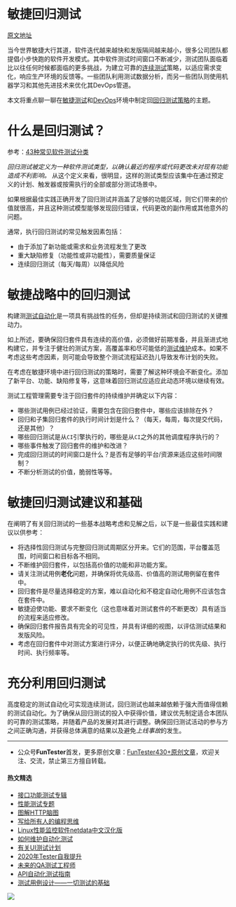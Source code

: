 # 敏捷回归测试

[原文地址](https://www.testcraft.io/regression-testing-agile-environment/)

当今世界敏捷大行其道，软件迭代越来越快和发版隔间越来越小，很多公司团队都提倡小步快跑的软件开发模式。其中软件测试时间窗口不断减少，测试团队面临着比以往任何时候都面临的更多挑战，为建立可靠的[连续测试](https://mp.weixin.qq.com/s/snPXkH6WEZ2kteYP_-c5_g)策略，以适应需求变化，响应生产环境的反馈等。一些团队利用测试数据分析，而另一些团队则使用机器学习和其他先进技术来优化其DevOps管道。

本文将重点聊一聊在[敏捷测试](https://mp.weixin.qq.com/s/bKkGWJA3JhvdCjgg6-AVEQ)和[DevOps](https://mp.weixin.qq.com/s/42Ile_T1BAIp7QHleI-c7w)环境中制定回[回归测试策略](https://mp.weixin.qq.com/s/Z7dzDdfp5_kxvzBVQ3rEDg)的主题。

# 什么是回归测试？

参考：[43种常见软件测试分类](https://mp.weixin.qq.com/s/GTMkcEm-xPtVF7_HxXGKDg)

*回归测试被定义为一种软件测试类型，以确认最近的程序或代码更改未对现有功能造成不利影响。* 从这个定义来看，很明显，这样的测试类型应该集中在通过预定义的计划、触发器或按需执行的全部或部分测试场景中。

如果根据最佳实践正确开发了回归测试并涵盖了足够的功能区域，则它们带来的价值就很高，并且这种测试模型能够发现回归错误，代码更改的副作用或其他意外的问题。

通常，执行回归测试的常见触发因素包括：

* 由于添加了新功能或需求和业务流程发生了更改
* 重大缺陷修复（功能性或非功能性），需要质量保证
* 连续回归测试（每天/每周）以降低风险

# 敏捷战略中的回归测试

构建测[测试自动化](https://mp.weixin.qq.com/s/6HC1bKesOs4mZYb9nOCHjw)是一项具有挑战性的任务，但却是持续测试和回归测试的关键推动力。

如上所述，要确保回归套件具有连续的高价值，必须做好前期准备，并且渐进式地构建它，并专注于健壮的测试方案，高覆盖率和尽可能低的[测试维护](https://mp.weixin.qq.com/s/EMD1aWuzOSfT7j3KeXhJcA)成本。如果不考虑这些考虑因素，则可能会导致整个测试流程延迟劲儿导致发布计划的失败。

在考虑在敏捷环境中进行回归测试的策略时，需要了解这种环境会不断变化。添加了新平台、功能、缺陷修复等，这意味着回归测试应适应此动态环境以继续有效。

测试工程管理需要专注于回归套件的持续维护并确定以下内容：

* 哪些测试用例已经过验证，需要包含在回归套件中，哪些应该排除在外？
* 回归和子集回归套件的执行时间计划是什么？（每天，每周，每次提交代码，还是其他）？
* 哪些回归测试是从`CI`引擎执行的，哪些是从`CI`之外的其他调度程序执行的？
* 哪些事件触发了回归套件的维护和改进？
* 完成回归测试的时间窗口是什么？是否有足够的平台/资源来适应这些时间限制？
* 不断分析测试的价值，脆弱性等等。


# 敏捷回归测试建议和基础

在阐明了有关回归测试的一些基本战略考虑和见解之后，以下是一些最佳实践和建议以供参考：

* 将选择性回归测试与完整回归测试周期区分开来。它们的范围，平台覆盖范围，时间窗口和目标各不相同。
* 不断维护回归套件，以包括高价值的功能和非功能方案。
* 请关注测试用例**老化**问题，并确保将优先级高、价值高的测试用例留在套件中。
* 回归套件是尽量选择稳定的方案，难以自动化和不稳定自动化用例不应该包含在套件中。
* 敏捷迫使功能、要求不断变化（这也意味着对测试套件的不断更改）具有适当的流程来适应修改。
* 确保回归套件报告具有完全的可见性，并具有详细的视图，以评估测试结果和发版风险。
* 考虑在回归套件中对测试方案进行评分，以便正确地确定执行的优先级、执行时间、执行频率等。


# 充分利用回归测试

高度稳定的测试自动化可实现连续测试，回归测试也越来越依赖于强大而值得信赖的测试自动化。为了确保从回归测试的投入中获得价值，建议优先制定适合本团队的可靠的测试策略，并随着产品的发展对其进行调整。确保回归测试活动的参与方之间正确沟通，并获得总体满意的结果以及避免*上线事故*的发生。

--- 
* 公众号**FunTester**首发，更多原创文章：[FunTester430+原创文章](https://mp.weixin.qq.com/s/s7ZmCNBYy3j-71JFbtgneg)，欢迎关注、交流，禁止第三方擅自转载。

#### 热文精选

- [接口功能测试专辑](https://mp.weixin.qq.com/mp/appmsgalbum?action=getalbum&album_id=1321895538945638401&__biz=MzU4MTE2NDEyMQ==#wechat_redirect)
- [性能测试专题](https://mp.weixin.qq.com/mp/appmsgalbum?action=getalbum&album_id=1319027448301961218&__biz=MzU4MTE2NDEyMQ==#wechat_redirect)
- [图解HTTP脑图](https://mp.weixin.qq.com/s/100Vm8FVEuXs0x6rDGTipw)
- [写给所有人的编程思维](https://mp.weixin.qq.com/s/Oj33UCnYfbUgzsBzEm2GPQ)
- [Linux性能监控软件netdata中文汉化版](https://mp.weixin.qq.com/s/7VG7gHx7FUvsuNtBTJpjWA)
- [如何维护自动化测试](https://mp.weixin.qq.com/s/4eh4AN_MiatMSkoCMtY3UA)
- [有关UI测试计划](https://mp.weixin.qq.com/s/D0fMXwJF754a7Mr5ARY5tQ)
- [2020年Tester自我提升](https://mp.weixin.qq.com/s/vuhUp85_6Sbg6ReAN3TTSQ)
- [未来的QA测试工程师](https://mp.weixin.qq.com/s/ngL4sbEjZm7OFAyyWyQ3nQ)
- [API自动化测试指南](https://mp.weixin.qq.com/s/uy_Vn_ZVUEu3YAI1gW2T_A)
- [测试用例设计——一切测试的基础](https://mp.weixin.qq.com/s/0_ubnlhp2jk-jxHxJ95E9g)

![](https://mmbiz.qpic.cn/mmbiz_png/13eN86FKXzCcsLRmf6VicSKFPfvMT8p7eg7iaBGgPxmbNxHsBcOic2rcw1TCvS1PTGC6WkRFXA7yoqr2bVlrEQqlA/640?wx_fmt=png&tp=webp&wxfrom=5&wx_lazy=1&wx_co=1)